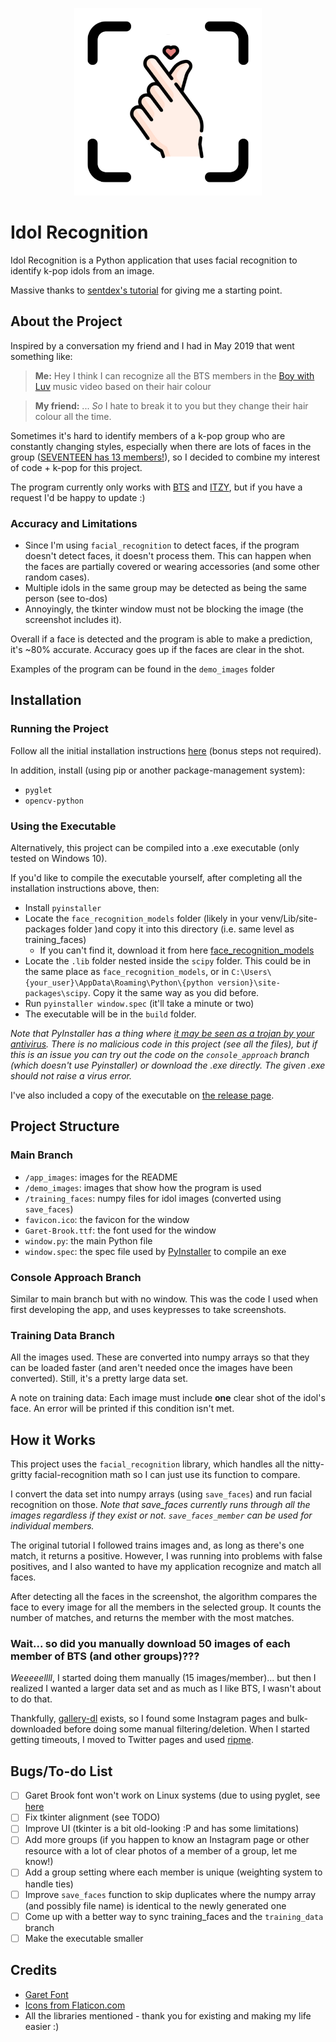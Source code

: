 <p align="center" >
    <img src="/app_images/2.png" width="300" height="300">
</p>

# Idol Recognition
Idol Recognition is a Python application that uses facial recognition to identify k-pop idols from an image.

Massive thanks to [sentdex's tutorial](https://pythonprogramming.net/facial-recognition-python/) for giving me a starting point.

## About the Project
Inspired by a conversation my friend and I had in May 2019 that went something like:

> **Me:** Hey I think I can recognize all the BTS members in the [Boy with Luv](https://www.youtube.com/watch?v=XsX3ATc3FbA) music video based on their hair colour

> **My friend:** ... *So* I hate to break it to you but they change their hair colour all the time.

Sometimes it's hard to identify members of a k-pop group who are constantly changing styles, especially when there are lots of faces in the group ([SEVENTEEN has 13 members!](https://en.wikipedia.org/wiki/Seventeen_(South_Korean_band))), so I decided to combine my interest of code + k-pop for this project.

The program currently only works with [BTS](https://en.wikipedia.org/wiki/BTS) and [ITZY](https://en.wikipedia.org/wiki/Itzy), but if you have a request I'd be happy to update :)

### Accuracy and Limitations
- Since I'm using `facial_recognition` to detect faces, if the program doesn't detect faces, it doesn't process them. This can happen when the faces are partially covered or wearing accessories (and some other random cases).
- Multiple idols in the same group may be detected as being the same person (see to-dos) 
- Annoyingly, the tkinter window must not be blocking the image (the screenshot includes it).

Overall if a face is detected and the program is able to make a prediction, it's ~80% accurate. Accuracy goes up if the faces are clear in the shot.

Examples of the program can be found in the `demo_images` folder
## Installation
### Running the Project
Follow all the initial installation instructions [here](https://pythonprogramming.net/facial-recognition-python/#General-Installation-Information) (bonus steps not required).

In addition, install (using pip or another package-management system):
- `pyglet`
- `opencv-python`

### Using the Executable
Alternatively, this project can be compiled into a .exe executable (only tested on Windows 10).

If you'd like to compile the executable yourself, after completing all the installation instructions above, then:
- Install `pyinstaller`
- Locate the `face_recognition_models` folder (likely in your venv/Lib/site-packages folder )and copy it into this directory (i.e. same level as training_faces) 
  - If you can't find it, download it from here [face_recognition_models](https://github.com/ageitgey/face_recognition_models)
- Locate the `.lib` folder nested inside the `scipy` folder. This could be in the same place as `face_recognition_models`, or in `C:\Users\{your_user}\AppData\Roaming\Python\{python version}\site-packages\scipy`. Copy it the same way as you did before.
- Run `pyinstaller window.spec` (it'll take a minute or two)
- The executable will be in the `build` folder.

*Note that PyInstaller has a thing where [it may be seen as a trojan by your antivirus](https://stackoverflow.com/questions/43777106/program-made-with-pyinstaller-now-seen-as-a-trojan-horse-by-avg). There is no malicious code in this project (see all the files), but if this is an issue you can try out the code on the `console_approach` branch (which doesn't use Pyinstaller) or download the .exe directly. The given .exe should not raise a virus error.*

I've also included a copy of the executable on [the release page](https://github.com/HannahGuo/Idol-Recognition/releases/tag/v1.0.0).

## Project Structure
### Main Branch
- `/app_images`: images for the README
- `/demo_images`: images that show how the program is used
- `/training_faces`: numpy files for idol images (converted using `save_faces`)
- `favicon.ico`: the favicon for the window
- `Garet-Brook.ttf`: the font used for the window
- `window.py`: the main Python file
- `window.spec`: the spec file used by [PyInstaller](https://pyinstaller.readthedocs.io/en/stable/usage.html) to compile an exe 

### Console Approach Branch
Similar to main branch but with no window. This was the code I used when first developing the app, and uses keypresses to take screenshots. 

### Training Data Branch
All the images used. These are converted into numpy arrays so that they can be loaded faster (and aren't needed once the images have been converted). Still, it's a pretty large data set. 

A note on training data: Each image must include **one** clear shot of the idol's face. An error will be printed if this condition isn't met.

## How it Works
This project uses the `facial_recognition` library, which handles all the nitty-gritty facial-recognition math so I can just use its function to compare. 

I convert the data set into numpy arrays (using `save_faces`) and run facial recognition on those.
*Note that save_faces currently runs through all the images regardless if they exist or not. `save_faces_member` can be used for individual members.*

The original tutorial I followed trains images and, as long as there's one match, it returns a positive. However, I was running into problems with false positives, and I also wanted to have my application recognize and match all faces.

After detecting all the faces in the screenshot, the algorithm compares the face to every image for all the members in the selected group. It counts the number of matches, and returns the member with the most matches.

### Wait... so did you manually download 50 images of each member of BTS (and other groups)???
*Weeeeellll*, I started doing them manually (15 images/member)... but then I realized I wanted a larger data set and as much as I like BTS, I wasn't about to do that.

Thankfully, [gallery-dl](https://github.com/mikf/gallery-dl) exists, so I found some Instagram pages and bulk-downloaded before doing some manual filtering/deletion. When I started getting timeouts, I moved to Twitter pages and used [ripme](https://github.com/RipMeApp/ripme). 

## Bugs/To-do List
- [ ] Garet Brook font won't work on Linux systems (due to using pyglet, see [here](https://stackoverflow.com/a/61353191)
- [ ] Fix tkinter alignment (see TODO)
- [ ] Improve UI (tkinter is a bit old-looking :P and has some limitations)
- [ ] Add more groups (if you happen to know an Instagram page or other resource with a lot of clear photos of a member of a group, let me know!)
- [ ] Add a group setting where each member is unique (weighting system to handle ties)
- [ ] Improve `save_faces` function to skip duplicates where the numpy array (and possibly file name) is identical to the newly generated one
- [ ] Come up with a better way to sync training_faces and the `training_data` branch
- [ ] Make the executable smaller

## Credits
- [Garet Font](https://garet.spacetype.co/)
- [Icons from Flaticon.com](https://www.flaticon.com)
- All the libraries mentioned - thank you for existing and making my life easier :)